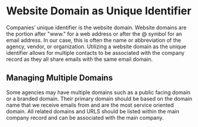 # Website Domain as Unique Identifier

Companies’ unique identifier is the website domain. Website domains are the portion after "www." for a web address or after the @ symbol for an email address. In our case, this is often the name or abbreviation of the agency, vendor, or organization. Utilizing a website domain as the unique identifier allows for multiple contacts to be associated with the company record as they all share emails with the same email domain.

## Managing Multiple Domains

Some agencies may have multiple domains such as a public facing domain or a branded domain. Their primary domain should be based on the domain name that we receive emails from and are the most service oriented domain. All related domains and URLS should be listed within the main company record and can be associated with the main company.
